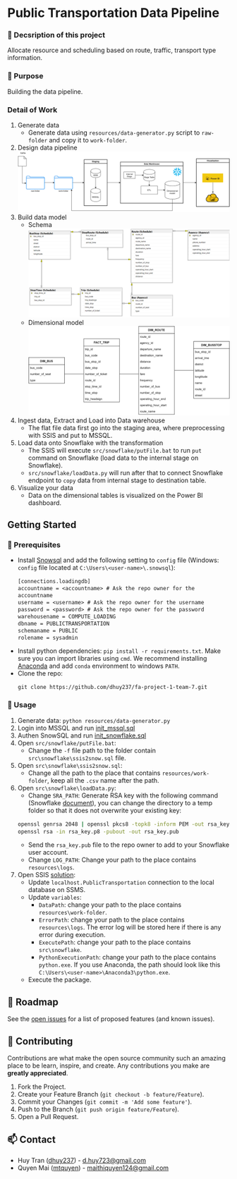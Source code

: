 # Public Transportation Data Pipeline

### :bus: Decsription of this project

Allocate resource and scheduling based on route, traffic, transport type information.

### :dart: Purpose

Building the data pipeline.

### Detail of Work
1. Generate data
    - Generate data using `resources/data-generator.py` script to `raw-folder` and copy it to `work-folder`.
2. Design data pipeline 
    ![image](./docs/design.png)
3. Build data model
    - Schema
    ![image](./docs/schema.png)
    - Dimensional model
    ![image](./docs/dimensional-model.png)
4. Ingest data, Extract and Load into Data warehouse
    - The flat file data first go into the staging area, where preprocessing with SSIS and put to MSSQL.
5. Load data onto Snowflake with the transformation
    - The SSIS will execute `src/snowflake/putFile.bat` to run `put` command on Snowflake (load data to the internal stage on Snowflake).
    - `src/snowflake/loadData.py` will run after that to connect Snowflake endpoint to `copy` data from internal stage to destination table.
6. Visualize your data
    - Data on the dimensional tables is visualized on the Power BI dashboard.

## Getting Started
### :pushpin: Prerequisites
- Install [Snowsql](https://docs.snowflake.com/en/user-guide/snowsql.html) and add the following setting to `config` file (Windows: `config` file located at `C:\Users\<user-name>\.snowsql`): 
    ```
    [connections.loadingdb]
    accountname = <accountname> # Ask the repo owner for the accountname
    username = <username> # Ask the repo owner for the username
    password = <password> # Ask the repo owner for the password
    warehousename = COMPUTE_LOADING
    dbname = PUBLICTRANSPORTATION
    schemaname = PUBLIC
    rolename = sysadmin
    ```
- Install python dependencies: `pip install -r requirements.txt`. 
    Make sure you can import libraries using `cmd`.
    We recommend installing [Anaconda](https://www.anaconda.com/) and add `conda` environment to windows `PATH`.
- Clone the repo:
    ```
    git clone https://github.com/dhuy237/fa-project-1-team-7.git
    ```

### :rocket: Usage
1. Generate data: `python resources/data-generator.py`
2. Login into MSSQL and run [init_mssql.sql](./src/mssql/init_mssql.sql)
3. Authen SnowSQL and run [init_snowflake.sql](./src/snowflake/init_snowfalke.sql)
4. Open `src/snowflake/putFile.bat`:
    - Change the `-f` file path to the folder contain `src\snowflake\ssis2snow.sql` file.
5. Open `src\snowflake\ssis2snow.sql`:
    - Change all the path to the place that contains `resources/work-folder`, keep all the `.csv` name after the path.
6. Open `src\snowflake\loadData.py`:
    - Change `SRA_PATH`: Generate RSA key with the following command (Snowflake [document](https://docs.snowflake.com/en/user-guide/key-pair-auth.html)), you can change the directory to a temp folder so that it does not overwrite your existing key:
    ```bash
    openssl genrsa 2048 | openssl pkcs8 -topk8 -inform PEM -out rsa_key.p8
    openssl rsa -in rsa_key.p8 -pubout -out rsa_key.pub
    ```
    - Send the `rsa_key.pub` file to the repo owner to add to your Snowflake user account.
    - Change `LOG_PATH`: Change your path to the place contains `resources\logs`.
7. Open SSIS [solution](./src/project1_team7_FA):
    - Update `localhost.PublicTransportation` connection to the local database on SSMS.
    - Update `variables`:
        - `DataPath`: change your path to the place contains `resources\work-folder`.
        - `ErrorPath`: change your path to the place contains `resources\logs`.
        The error log will be stored here if there is any error during execution.
        - `ExecutePath`: change your path to the place contains `src\snowflake`.
        - `PythonExecutionPath`: change your path to the place contains `python.exe`.
        If you use Anaconda, the path should look like this `C:\Users\<user-name>\Anaconda3\python.exe`.
    - Execute the package.

## :round_pushpin: Roadmap

See the [open issues](https://github.com/dhuy237/fa-project-1-team-7/issues) for a list of proposed features (and known issues).

## :hammer: Contributing

Contributions are what make the open source community such an amazing place to be learn, inspire, and create. Any contributions you make are **greatly appreciated**.

1. Fork the Project.
2. Create your Feature Branch (`git checkout -b feature/Feature`).
3. Commit your Changes (`git commit -m 'Add some feature'`).
4. Push to the Branch (`git push origin feature/Feature`).
5. Open a Pull Request.

## :mailbox: Contact
- Huy Tran ([dhuy237](https://github.com/dhuy237)) - d.huy723@gmail.com
- Quyen Mai ([mtquyen](https://github.com/mtquyen)) - maithiquyen124@gmail.com
